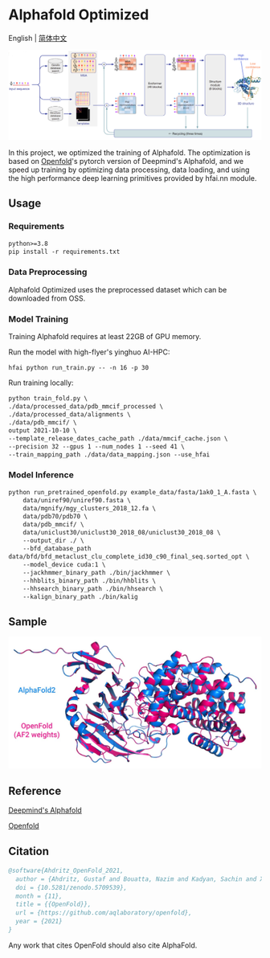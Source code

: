 # Alphafold Optimized

English | [简体中文](README.md)

![model_structure](imgs/alphafold_structure.png)

In this project, we optimized the training of Alphafold. The optimization is based on [Openfold](https://github.com/aqlaboratory/openfold)'s pytorch version of Deepmind's Alphafold, and we speed up training by optimizing data processing, data loading, and using the high performance deep learning primitives provided by hfai.nn module. 


## Usage

### Requirements

    python>=3.8
    pip install -r requirements.txt

### Data Preprocessing

Alphafold Optimized uses the preprocessed dataset which can be downloaded from OSS.

### Model Training

Training Alphafold requires at least 22GB of GPU memory.

Run the model with high-flyer's yinghuo AI-HPC:

```shell
hfai python run_train.py -- -n 16 -p 30
```

Run training locally:

```shell
python train_fold.py \
./data/processed_data/pdb_mmcif_processed \
./data/processed_data/alignments \
./data/pdb_mmcif/ \
output 2021-10-10 \
--template_release_dates_cache_path ./data/mmcif_cache.json \
--precision 32 --gpus 1 --num_nodes 1 --seed 41 \
--train_mapping_path ./data/data_mapping.json --use_hfai
```

### Model Inference

```shell
python run_pretrained_openfold.py example_data/fasta/1ak0_1_A.fasta \
    data/uniref90/uniref90.fasta \
    data/mgnify/mgy_clusters_2018_12.fa \
    data/pdb70/pdb70 \
    data/pdb_mmcif/ \
    data/uniclust30/uniclust30_2018_08/uniclust30_2018_08 \
    --output_dir ./ \
    --bfd_database_path data/bfd/bfd_metaclust_clu_complete_id30_c90_final_seq.sorted_opt \
    --model_device cuda:1 \
    --jackhmmer_binary_path ./bin/jackhmmer \
    --hhblits_binary_path ./bin/hhblits \
    --hhsearch_binary_path ./bin/hhsearch \
    --kalign_binary_path ./bin/kalig
```

## Sample

![OpenfoldSample](imgs/openFold_sample.jpg)

## Reference

[Deepmind's Alphafold](https://github.com/deepmind/alphafold)

[Openfold](https://github.com/aqlaboratory/openfold)

## Citation

```bibtex
@software{Ahdritz_OpenFold_2021,
  author = {Ahdritz, Gustaf and Bouatta, Nazim and Kadyan, Sachin and Xia, Qinghui and Gerecke, William and AlQuraishi, Mohammed},
  doi = {10.5281/zenodo.5709539},
  month = {11},
  title = {{OpenFold}},
  url = {https://github.com/aqlaboratory/openfold},
  year = {2021}
}
```

Any work that cites OpenFold should also cite AlphaFold.